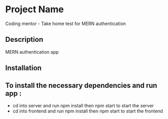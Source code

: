 # Project Name
Coding mentor - Take home test for MERN authentication
## Description

MERN authentication app 

## Installation

## To install the necessary dependencies and run app : 
- cd into server and run npm install then npm start to start the server
- cd into frontend and run npm install then npm start to start the frontend
